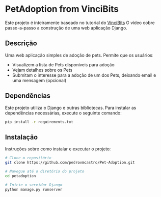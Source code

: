 # PetAdoption from VinciBits

Este projeto é inteiramente baseado no tutorial do [VinciBits](https://www.youtube.com/watch?v=yMgqyUbtDy0) O vídeo cobre passo-a-passo a construção de uma web aplicação Django.

## Descrição

Uma web aplicação simples de adoção de pets. Permite que os usuários:
* Visualizem a lista de Pets disponíveis para adoção
* Vejam detalhes sobre os Pets
* Submitam o interesse para a adoção de um dos Pets, deixando email e uma mensagem (opcional)

## Dependências

Este projeto utiliza o Django e outras bibliotecas. Para instalar as dependências necessárias, execute o seguinte comando:

```bash
pip install -r requirements.txt
```
## Instalação

Instruções sobre como instalar e executar o projeto:

```bash
# Clone o repositório
git clone https://github.com/pedrovmcastro/Pet-Adoption.git

# Navegue até o diretório do projeto
cd petadoption

# Inicie o servidor Django
python manage.py runserver
```